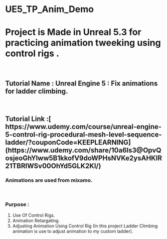 # UE5_TP_Anim_Demo

<h1>Project is Made in Unreal 5.3 for practicing animation tweeking using control rigs . </h1> <br/>

<h2>Tutorial Name : Unreal Engine 5 : Fix animations for ladder climbing. </h2><br/>

<h2>Tutorial Link :[ https://www.udemy.com/course/unreal-engine-5-control-rig-procedural-mesh-level-sequence-ladder/?couponCode=KEEPLEARNING](https://www.udemy.com/share/10a6ls3@OpvQosjeoGhYlww5B1kkofV9doWPHsNVKe2ysAHKlR21TBRlWSv00OhYd5GLK2Kl/) </h2>

<h3>Animations are used from mixamo.</h3><br/>

<h3>Purpose : </h3>

1. Use Of Control Rigs.
2. Animation Retargating.
3. Adjusting Animation Using Control Rig (In this project Ladder Climbing animation is use to adjust animation to my custom ladder). 


